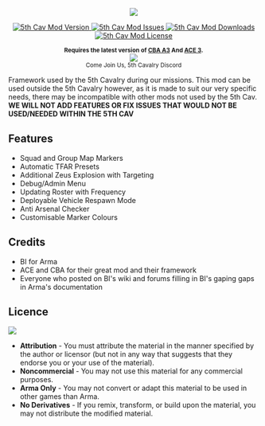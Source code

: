 <p align="center">
<img src="https://steamcdn-a.akamaihd.net/steamcommunity/public/images/avatars/5c/5cdf348f4c6424491583317626dad2948a52fd08_full.jpg">
</p>

<p align="center">
    <a href="https://github.com/Brecon1/5thCavMod/releases">
        <img src="https://img.shields.io/badge/Version-0.8-blue.svg?style=flat-square" alt="5th Cav Mod Version">
    </a>
    <a href="https://github.com/Brecon1/5thCavMod/issues">
        <img src="https://img.shields.io/github/issues-raw/Brecon1/5thCavMod.svg?style=flat-square&label=Issues" alt="5th Cav Mod Issues">
    </a>
    <a href="https://steamcommunity.com/sharedfiles/filedetails/?id=1644556162">
        <img src="https://img.shields.io/github/downloads/Brecon1/5thCavMod/total.svg?style=flat-square&label=Downloads" alt="5th Cav Mod Downloads">
    </a>
    <a href="https://github.com/Brecon1/5thCavMod/blob/master/LICENSE">
        <img src="https://img.shields.io/badge/License-APL--ND-red.svg?style=flat-square" alt="5th Cav Mod License">
    </a>
</p>

<p align="center">
    <sup><strong>Requires the latest version of <a href="https://github.com/CBATeam/CBA_A3/releases">CBA A3</a> And <a href="https://github.com/acemod/ACE3">ACE 3</a>.</strong><br/>
     <a href="https://discord.gg/bXUTSsf"><img src="https://lh3.googleusercontent.com/3U-416d-r3wZX0J_CCRhvJqLYIrSY1siSvYNdSc7SEX5J7KHuGTlZJtUwRe3h32rP-Xk7hZv=w128-h128-e365"></a><br/>
        Come Join Us, 5th Cavalry Discord 
    </sup>
</p>
    
Framework used by the 5th Cavalry during our missions. This mod can be used outside the 5th Cavalry however, as it is made to suit our very specific needs, there may be incompatible with other mods not used by the 5th Cav.
**WE WILL NOT ADD FEATURES OR FIX ISSUES THAT WOULD NOT BE USED/NEEDED WITHIN THE 5TH CAV**

## Features

- Squad and Group Map Markers
- Automatic TFAR Presets
- Additional Zeus Explosion with Targeting
- Debug/Admin Menu
- Updating Roster with Frequency
- Deployable Vehicle Respawn Mode
- Anti Arsenal Checker
- Customisable Marker Colours

## Credits
- BI for Arma
- ACE and CBA for their great mod and their framework
- Everyone who posted on BI's wiki and forums filling in BI's gaping gaps in Arma's documentation

## Licence

<a href="https://www.bohemia.net/community/licenses/arma-public-license-nd">
    <img src="https://lh3.googleusercontent.com/LXqJgV4SkDCJx5JEb2ivWzbPasqfWA9Z98Y2E-8xey_f6jPDFKRtsyQnTVPCNJDCYNEP5g=s170">                                                                                                                         </a></br>
                                                                                                                              
- **Attribution** - You must attribute the material in the manner specified by the author or licensor (but not in any way that suggests that they endorse you or your use of the material).
- **Noncommercial** - You may not use this material for any commercial purposes.
- **Arma Only** - You may not convert or adapt this material to be used in other games than Arma.
- **No Derivatives** - If you remix, transform, or build upon the material, you may not distribute the modified material.


